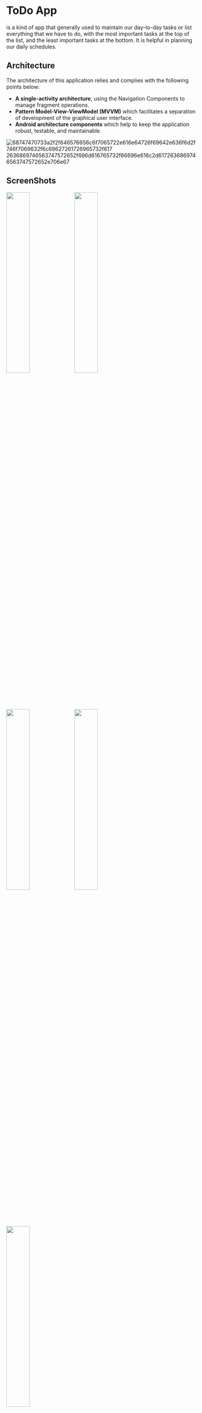 # ToDo App
is a kind of app that generally used to maintain our day-to-day tasks or list everything that we have to do,
with the most important tasks at the top of the list, and the least important tasks at the bottom.
It is helpful in planning our daily schedules.

## Architecture
The architecture of this application relies and complies with the following points below:
- __A single-activity architecture__, using the Navigation Components to manage fragment operations.
- __Pattern Model-View-ViewModel (MVVM)__ which facilitates a separation of development of the graphical user interface.
- __Android architecture components__ which help to keep the application robust, testable, and maintainable.

![68747470733a2f2f646576656c6f7065722e616e64726f69642e636f6d2f746f7069632f6c69627261726965732f617
2636869746563747572652f696d616765732f66696e616c2d6172636869746563747572652e706e67](https://user-images.githubusercontent.com/54688005/183620846-45807b10-a59f-45f6-8ab6-b23ad2cf3a72.PNG)


## ScreenShots

<p float = "left">
<img src = "https://user-images.githubusercontent.com/54688005/183623208-61058172-b594-4f1f-b385-2b70fe7554d5.png" width = "35%">
<img src = "https://user-images.githubusercontent.com/54688005/183623262-44abea68-7577-4d88-941c-92ebb48af9e2.png" width = "35%">
<img src = "https://user-images.githubusercontent.com/54688005/183623174-89c3f940-1fce-4217-8023-562f523ae5fa.png" width = "35%">
<img src = "https://user-images.githubusercontent.com/54688005/183623286-9d13427a-5e0d-4110-bbd0-1c61593a3511.png" width = "35%">
<img src = "https://user-images.githubusercontent.com/54688005/183623230-0a0a557a-a7b2-4564-9272-fdbaf0cc9d9d.png" width = "35%">
<p/>

# Languages and Tools
* [Kotlin](https://kotlinlang.org/) - official programming language for Android development .
* [Coroutines](https://kotlinlang.org/docs/reference/coroutines-overview.html) - for asynchronous programming .
* [Android Architecture Components](https://developer.android.com/topic/libraries/architecture) - Collection of libraries that help you design robust, testable, and maintainable apps.
  - [LiveData](https://developer.android.com/topic/libraries/architecture/livedata) - Data objects that notify views when the underlying database changes.
  - [ViewModel](https://developer.android.com/topic/libraries/architecture/viewmodel) - Stores UI-related data that isn't destroyed on UI changes. 
  - [Room](https://developer.android.com/topic/libraries/architecture/room) - Access your app's SQLite database with in-app objects and compile-time checks.
  - [Navigation Components](https://developer.android.com/guide/navigation) - the interactions that allow users to navigate across, into, and back out from the different pieces of content within your app
* [Fragment](https://developer.android.com/guide/components/fragments)
* [View Binding](https://developer.android.com/topic/libraries/view-binding) - more easily write code that interacts with views.
* [LeakCanary](https://square.github.io/leakcanary) - memory leak detection library for Android.
* [detekt](https://github.com/detekt/detekt) - Static code analysis for Kotlin.
* [Unit Testing](https://developer.android.com/training/testing/local-tests) - Build local unit tests.


## memory Leaks 
<img src = "https://user-images.githubusercontent.com/54688005/183884029-b9b53946-9cad-4097-9b04-463e12366f22.PNG" width = "75%">


## Unit Testing 
<img src = "https://user-images.githubusercontent.com/54688005/183884276-ffdeb29d-785c-430f-b62e-b924528d0e05.PNG" width = "75%">


# How to install and run the project.
You can download Apk from **release** section 




 
